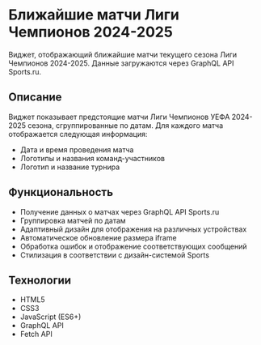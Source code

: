 # Ближайшие матчи Лиги Чемпионов 2024-2025

Виджет, отображающий ближайшие матчи текущего сезона Лиги Чемпионов 2024-2025. Данные загружаются через GraphQL API Sports.ru.

## Описание

Виджет показывает предстоящие матчи Лиги Чемпионов УЕФА 2024-2025 сезона, сгруппированные по датам. Для каждого матча отображается следующая информация:

- Дата и время проведения матча
- Логотипы и названия команд-участников
- Логотип и название турнира

## Функциональность

- Получение данных о матчах через GraphQL API Sports.ru
- Группировка матчей по датам
- Адаптивный дизайн для отображения на различных устройствах
- Автоматическое обновление размера iframe
- Обработка ошибок и отображение соответствующих сообщений
- Стилизация в соответствии с дизайн-системой Sports

## Технологии

- HTML5
- CSS3
- JavaScript (ES6+)
- GraphQL API
- Fetch API 